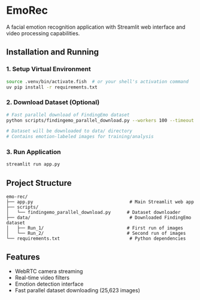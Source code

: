 # EmoRec

A facial emotion recognition application with Streamlit web interface and video processing capabilities.

## Installation and Running

### 1. Setup Virtual Environment
```bash
source .venv/bin/activate.fish  # or your shell's activation command
uv pip install -r requirements.txt
```

### 2. Download Dataset (Optional)
```bash
# Fast parallel download of FindingEmo dataset
python scripts/findingemo_parallel_download.py --workers 100 --timeout 15

# Dataset will be downloaded to data/ directory
# Contains emotion-labeled images for training/analysis
```

### 3. Run Application
```bash
streamlit run app.py
```

## Project Structure
```
emo-rec/
├── app.py                                    # Main Streamlit web app
├── scripts/
│   └── findingemo_parallel_download.py      # Dataset downloader
├── data/                                     # Downloaded FindingEmo dataset
│   ├── Run_1/                               # First run of images
│   └── Run_2/                               # Second run of images
└── requirements.txt                          # Python dependencies
```

## Features
- WebRTC camera streaming
- Real-time video filters
- Emotion detection interface
- Fast parallel dataset downloading (25,623 images)